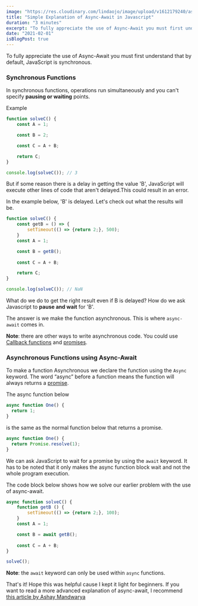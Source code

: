 ```yaml
---
image: "https://res.cloudinary.com/lindaojo/image/upload/v1612179240/async-await_rjyirp.jpg"
title: "Simple Explanation of Async-Await in Javascript"
duration: "3 minutes"
excerpt: "To fully appreciate the use of Async-Await you must first understand that by default, JavaScript is synchronous..."
date: "2021-02-01"
isBlogPost: true
---
```


To fully appreciate the use of Async-Await you must first understand that by default, JavaScript is synchronous.

<h3>Synchronous Functions</h3>

In synchronous functions, operations run simultaneously and you can't specify   <strong>pausing or waiting</strong> points.

Example

```js
function solveC() {
    const A = 1;

    const B = 2;

    const C = A + B;

    return C;
}

console.log(solveC()); // 3

```
But if some reason there is a delay in getting the value 'B', JavaScript will execute other lines of code that aren't delayed.This could result in an error.

In the example below, 'B' is delayed. Let's check out what the results will be.

```js
function solveC() {
    const getB = () => {
        setTimeout(() => {return 2;}, 500); 
    }
    const A = 1;

    const B = getB();
    
    const C = A + B;

    return C;
}

console.log(solveC()); // NaN

```
What do we do to get the right result even if B is delayed? How do we ask Javascript to <strong>pause and wait</strong> for 'B'.

The answer is we make the function asynchronous. This is where ```async-await``` comes in.

<strong>Note</strong>: there are other ways to write asynchronous code. You could use <a href="https://www.freecodecamp.org/news/javascript-callback-functions-what-are-callbacks-in-js-and-how-to-use-them/" class="link" >Callback functions</a> and <a href="https://www.freecodecamp.org/news/javascript-promises-explained/" class="link" target="_blank">promises</a>.

<h3>Asynchronous Functions using Async-Await</h3>

To make a function Asynchronous we declare the function using the ```Async``` keyword.
The word “async” before a function means the function will always returns a <a class="link" href="https://medium.com/javascript-in-plain-english/truly-understanding-promises-in-javascript-cb31ee487860" target="_blank">promise</a>.

The async function below

```js
async function One() {
  return 1;
}
```
is the same as the normal function below that returns a promise.

```js
async function One() {
  return Promise.resolve(1);
}
```
We can ask JavaScript to wait for a promise by using the ```await``` keyword. It has to be noted that it only makes the async function block wait and not the whole program execution.

The code block below shows how we solve our earlier problem with the use of async-await.

```js
async function solveC() {
    function getB () {
        setTimeout(() => {return 2;}, 100); 
    }
    const A = 1;

    const B = await getB();
    
    const C = A + B;
}

solveC();

```

<strong>Note</strong>: the ```await``` keyword can only be used within ```async``` functions.

That's it! Hope this was helpful cause I kept it light for beginners. If you want to read a more advanced explanation of async-await, I recommend <a class="link" href="https://medium.com/javascript-in-plain-english/async-await-javascript-5038668ec6eb" target="_blank">this article by Ashay Mandwarya</a>
